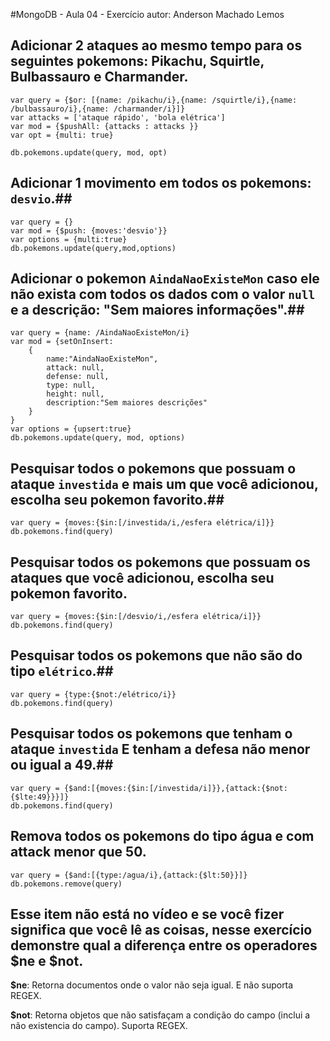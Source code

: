 #MongoDB - Aula 04 - Exercício
autor: Anderson Machado Lemos

## **Adicionar** 2 ataques ao mesmo tempo para os seguintes pokemons: Pikachu, Squirtle, Bulbassauro e Charmander. ##
```
var query = {$or: [{name: /pikachu/i},{name: /squirtle/i},{name: /bulbassauro/i},{name: /charmander/i}]}
var attacks = ['ataque rápido', 'bola elétrica']
var mod = {$pushAll: {attacks : attacks }}
var opt = {multi: true}

db.pokemons.update(query, mod, opt)
```
## **Adicionar** 1 movimento em todos os pokemons: `desvio`.##
```
var query = {}
var mod = {$push: {moves:'desvio'}}
var options = {multi:true}
db.pokemons.update(query,mod,options)
```
## **Adicionar** o pokemon `AindaNaoExisteMon` caso ele não exista com todos os dados com o valor `null` e a descrição: "Sem maiores informações".##
```
var query = {name: /AindaNaoExisteMon/i}
var mod = {setOnInsert:
    {
        name:"AindaNaoExisteMon",
        attack: null,
        defense: null,
        type: null,
        height: null,
        description:"Sem maiores descrições"
    }
}
var options = {upsert:true}
db.pokemons.update(query, mod, options)
```
## Pesquisar todos o pokemons que possuam o ataque `investida` e mais um que você adicionou, escolha seu pokemon favorito.##
```
var query = {moves:{$in:[/investida/i,/esfera elétrica/i]}}
db.pokemons.find(query)
```
## Pesquisar todos os pokemons que possuam os ataques que você adicionou, escolha seu pokemon favorito.
```
var query = {moves:{$in:[/desvio/i,/esfera elétrica/i]}}
db.pokemons.find(query)
```
## Pesquisar **todos** os pokemons que não são do tipo `elétrico`.##
```
var query = {type:{$not:/elétrico/i}}
db.pokemons.find(query)
```
## Pesquisar **todos** os pokemons que tenham o ataque `investida` **E** tenham a defesa **não menor ou igual** a 49.##
```
var query = {$and:[{moves:{$in:[/investida/i]}},{attack:{$not:{$lte:49}}}]}
db.pokemons.find(query)
```
## Remova **todos** os pokemons do tipo água e com attack menor que 50.
```
var query = {$and:[{type:/agua/i},{attack:{$lt:50}}]}
db.pokemons.remove(query)
```

## Esse item não está no vídeo e se você fizer significa que você lê as coisas, nesse exercício demonstre qual a diferença entre os operadores $ne e $not. ##

**$ne**:  Retorna documentos onde o valor não seja igual. E não suporta REGEX.

**$not**: Retorna objetos que não satisfaçam a condição do campo (inclui a não existencia do campo). Suporta REGEX.




